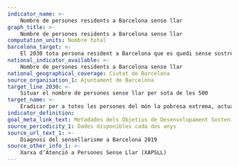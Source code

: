 ```yaml
---
indicator_name: >-
    Nombre de persones residents a Barcelona sense llar
graph_title: >-
    Nombre de persones residents a Barcelona sense llar
computation_units: Nombre total
barcelona_target: >-
    El 2030 tota persona resident a Barcelona que es quedi sense sostre tindrà un llit on dormir i un plat a taula, i el nombre de persones sense llar es reduirà fortament
national_indicator_available: >-
    Nombre de persones residents a Barcelona sense llar
national_geographical_coverage: Ciutat de Barcelona
source_organisation_1: Ajuntament de Barcelona
target_line_2030: >-
    Situar el nombre de persones sense llar per sota de les 500
target_name: >-
    Eradicar per a totes les persones del món la pobresa extrema, actualment mesurada per un ingrés per persona inferior a 1,25 $ EUA al dia.
indicator_definition:
goal_meta_link_text: Metadades dels Objetius de Desenvolupament Sostenible de les Nacions Unides (pdf 894kB)
source_periodicity_1: Dades disponibles cada dos anys
source_url_text_1: >-
    Diagnosi del sensellarisme a Barcelona 2019   
source_other_info_1: >-
    Xarxa d’Atenció a Persones Sense Llar (XAPSLL)
---
```

